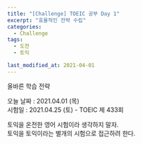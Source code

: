 ```yaml
---
title: "[Challenge] TOEIC 공부 Day 1"
excerpt: "효율적인 전략 수립"
categories:
  - Challenge
tags:
  - 도전
  - 토익

last_modified_at: 2021-04-01
---
```


올바른 학습 전략 

오늘 날짜 : 2021.04.01 (목) <br/>
시험일 : 2021.04.25 (토) - TOEIC 제 433회

토익을 온전한 영어 시험이라 생각하지 말자.  
토익을 토익이라는 별개의 시험으로 접근하려 한다.  



